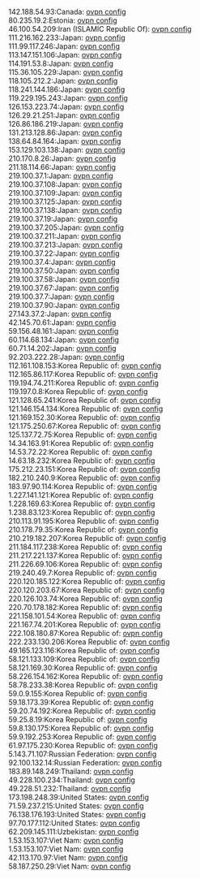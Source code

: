 142.188.54.93:Canada: [ovpn config](vpn/142_188_54_93.ovpn)  
80.235.19.2:Estonia: [ovpn config](vpn/80_235_19_2.ovpn)  
46.100.54.209:Iran (ISLAMIC Republic Of): [ovpn config](vpn/46_100_54_209.ovpn)  
111.216.162.233:Japan: [ovpn config](vpn/111_216_162_233.ovpn)  
111.99.117.246:Japan: [ovpn config](vpn/111_99_117_246.ovpn)  
113.147.151.106:Japan: [ovpn config](vpn/113_147_151_106.ovpn)  
114.191.53.8:Japan: [ovpn config](vpn/114_191_53_8.ovpn)  
115.36.105.229:Japan: [ovpn config](vpn/115_36_105_229.ovpn)  
118.105.212.2:Japan: [ovpn config](vpn/118_105_212_2.ovpn)  
118.241.144.186:Japan: [ovpn config](vpn/118_241_144_186.ovpn)  
119.229.195.243:Japan: [ovpn config](vpn/119_229_195_243.ovpn)  
126.153.223.74:Japan: [ovpn config](vpn/126_153_223_74.ovpn)  
126.29.21.251:Japan: [ovpn config](vpn/126_29_21_251.ovpn)  
126.86.186.219:Japan: [ovpn config](vpn/126_86_186_219.ovpn)  
131.213.128.86:Japan: [ovpn config](vpn/131_213_128_86.ovpn)  
138.64.84.164:Japan: [ovpn config](vpn/138_64_84_164.ovpn)  
153.129.103.138:Japan: [ovpn config](vpn/153_129_103_138.ovpn)  
210.170.8.26:Japan: [ovpn config](vpn/210_170_8_26.ovpn)  
211.18.114.66:Japan: [ovpn config](vpn/211_18_114_66.ovpn)  
219.100.37.1:Japan: [ovpn config](vpn/219_100_37_1.ovpn)  
219.100.37.108:Japan: [ovpn config](vpn/219_100_37_108.ovpn)  
219.100.37.109:Japan: [ovpn config](vpn/219_100_37_109.ovpn)  
219.100.37.125:Japan: [ovpn config](vpn/219_100_37_125.ovpn)  
219.100.37.138:Japan: [ovpn config](vpn/219_100_37_138.ovpn)  
219.100.37.19:Japan: [ovpn config](vpn/219_100_37_19.ovpn)  
219.100.37.205:Japan: [ovpn config](vpn/219_100_37_205.ovpn)  
219.100.37.211:Japan: [ovpn config](vpn/219_100_37_211.ovpn)  
219.100.37.213:Japan: [ovpn config](vpn/219_100_37_213.ovpn)  
219.100.37.22:Japan: [ovpn config](vpn/219_100_37_22.ovpn)  
219.100.37.4:Japan: [ovpn config](vpn/219_100_37_4.ovpn)  
219.100.37.50:Japan: [ovpn config](vpn/219_100_37_50.ovpn)  
219.100.37.58:Japan: [ovpn config](vpn/219_100_37_58.ovpn)  
219.100.37.67:Japan: [ovpn config](vpn/219_100_37_67.ovpn)  
219.100.37.7:Japan: [ovpn config](vpn/219_100_37_7.ovpn)  
219.100.37.90:Japan: [ovpn config](vpn/219_100_37_90.ovpn)  
27.143.37.2:Japan: [ovpn config](vpn/27_143_37_2.ovpn)  
42.145.70.61:Japan: [ovpn config](vpn/42_145_70_61.ovpn)  
59.156.48.161:Japan: [ovpn config](vpn/59_156_48_161.ovpn)  
60.114.68.134:Japan: [ovpn config](vpn/60_114_68_134.ovpn)  
60.71.14.202:Japan: [ovpn config](vpn/60_71_14_202.ovpn)  
92.203.222.28:Japan: [ovpn config](vpn/92_203_222_28.ovpn)  
112.161.108.153:Korea Republic of: [ovpn config](vpn/112_161_108_153.ovpn)  
112.165.86.117:Korea Republic of: [ovpn config](vpn/112_165_86_117.ovpn)  
119.194.74.211:Korea Republic of: [ovpn config](vpn/119_194_74_211.ovpn)  
119.197.0.8:Korea Republic of: [ovpn config](vpn/119_197_0_8.ovpn)  
121.128.65.241:Korea Republic of: [ovpn config](vpn/121_128_65_241.ovpn)  
121.146.154.134:Korea Republic of: [ovpn config](vpn/121_146_154_134.ovpn)  
121.169.152.30:Korea Republic of: [ovpn config](vpn/121_169_152_30.ovpn)  
121.175.250.67:Korea Republic of: [ovpn config](vpn/121_175_250_67.ovpn)  
125.137.72.75:Korea Republic of: [ovpn config](vpn/125_137_72_75.ovpn)  
14.34.163.91:Korea Republic of: [ovpn config](vpn/14_34_163_91.ovpn)  
14.53.72.22:Korea Republic of: [ovpn config](vpn/14_53_72_22.ovpn)  
14.63.18.232:Korea Republic of: [ovpn config](vpn/14_63_18_232.ovpn)  
175.212.23.151:Korea Republic of: [ovpn config](vpn/175_212_23_151.ovpn)  
182.210.240.9:Korea Republic of: [ovpn config](vpn/182_210_240_9.ovpn)  
183.97.90.114:Korea Republic of: [ovpn config](vpn/183_97_90_114.ovpn)  
1.227.141.121:Korea Republic of: [ovpn config](vpn/1_227_141_121.ovpn)  
1.228.169.63:Korea Republic of: [ovpn config](vpn/1_228_169_63.ovpn)  
1.238.83.123:Korea Republic of: [ovpn config](vpn/1_238_83_123.ovpn)  
210.113.91.195:Korea Republic of: [ovpn config](vpn/210_113_91_195.ovpn)  
210.178.79.35:Korea Republic of: [ovpn config](vpn/210_178_79_35.ovpn)  
210.219.182.207:Korea Republic of: [ovpn config](vpn/210_219_182_207.ovpn)  
211.184.117.238:Korea Republic of: [ovpn config](vpn/211_184_117_238.ovpn)  
211.217.221.137:Korea Republic of: [ovpn config](vpn/211_217_221_137.ovpn)  
211.226.69.106:Korea Republic of: [ovpn config](vpn/211_226_69_106.ovpn)  
219.240.49.7:Korea Republic of: [ovpn config](vpn/219_240_49_7.ovpn)  
220.120.185.122:Korea Republic of: [ovpn config](vpn/220_120_185_122.ovpn)  
220.120.203.67:Korea Republic of: [ovpn config](vpn/220_120_203_67.ovpn)  
220.126.103.74:Korea Republic of: [ovpn config](vpn/220_126_103_74.ovpn)  
220.70.178.182:Korea Republic of: [ovpn config](vpn/220_70_178_182.ovpn)  
221.158.101.54:Korea Republic of: [ovpn config](vpn/221_158_101_54.ovpn)  
221.167.74.201:Korea Republic of: [ovpn config](vpn/221_167_74_201.ovpn)  
222.108.180.87:Korea Republic of: [ovpn config](vpn/222_108_180_87.ovpn)  
222.233.130.206:Korea Republic of: [ovpn config](vpn/222_233_130_206.ovpn)  
49.165.123.116:Korea Republic of: [ovpn config](vpn/49_165_123_116.ovpn)  
58.121.133.109:Korea Republic of: [ovpn config](vpn/58_121_133_109.ovpn)  
58.121.169.30:Korea Republic of: [ovpn config](vpn/58_121_169_30.ovpn)  
58.226.154.162:Korea Republic of: [ovpn config](vpn/58_226_154_162.ovpn)  
58.78.233.38:Korea Republic of: [ovpn config](vpn/58_78_233_38.ovpn)  
59.0.9.155:Korea Republic of: [ovpn config](vpn/59_0_9_155.ovpn)  
59.18.173.39:Korea Republic of: [ovpn config](vpn/59_18_173_39.ovpn)  
59.20.74.192:Korea Republic of: [ovpn config](vpn/59_20_74_192.ovpn)  
59.25.8.19:Korea Republic of: [ovpn config](vpn/59_25_8_19.ovpn)  
59.8.130.175:Korea Republic of: [ovpn config](vpn/59_8_130_175.ovpn)  
59.9.192.253:Korea Republic of: [ovpn config](vpn/59_9_192_253.ovpn)  
61.97.175.230:Korea Republic of: [ovpn config](vpn/61_97_175_230.ovpn)  
5.143.71.107:Russian Federation: [ovpn config](vpn/5_143_71_107.ovpn)  
92.100.132.14:Russian Federation: [ovpn config](vpn/92_100_132_14.ovpn)  
183.89.148.249:Thailand: [ovpn config](vpn/183_89_148_249.ovpn)  
49.228.100.234:Thailand: [ovpn config](vpn/49_228_100_234.ovpn)  
49.228.51.232:Thailand: [ovpn config](vpn/49_228_51_232.ovpn)  
173.198.248.39:United States: [ovpn config](vpn/173_198_248_39.ovpn)  
71.59.237.215:United States: [ovpn config](vpn/71_59_237_215.ovpn)  
76.138.176.193:United States: [ovpn config](vpn/76_138_176_193.ovpn)  
97.70.177.112:United States: [ovpn config](vpn/97_70_177_112.ovpn)  
62.209.145.111:Uzbekistan: [ovpn config](vpn/62_209_145_111.ovpn)  
1.53.153.107:Viet Nam: [ovpn config](vpn/1_53_153_107.ovpn)  
1.53.153.107:Viet Nam: [ovpn config](vpn/1_53_153_107.ovpn)  
42.113.170.97:Viet Nam: [ovpn config](vpn/42_113_170_97.ovpn)  
58.187.250.29:Viet Nam: [ovpn config](vpn/58_187_250_29.ovpn)  
